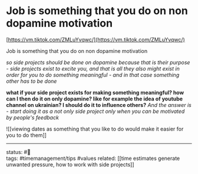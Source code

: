 # Job is something that you do on non dopamine motivation
[https://vm.tiktok.com/ZMLuYvqwc/](https://vm.tiktok.com/ZMLuYvqwc/)  
  
Job is something that you do on non dopamine motivation

*so side projects should be done on dopamine*
*because that is their purpose - side projects exist to excite you, and that is all*
*they also might exist in order for you to do something meaningful - and in that case something other has to be done*

**what if your side project exists for making something meaningful? how can I then do it on only dopamine? like for example the idea of youtube channel on ukrainian? I should do it to influence others?**
*And the answer is - start doing it as a not only side project only when you can be motivated by people's feedback*

![[viewing dates as something that you like to do would make it easier for you to do them]]

---
status: #🌱  
tags: #timemanagement/tips #values 
related: [[time estimates generate unwanted pressure, how to work with side projects]]
